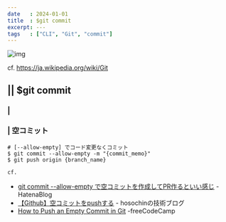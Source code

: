 ```yaml
---
date   : 2024-01-01
title  : $git commit 
excerpt: ---
tags   : ["CLI", "Git", "commit"]
---
```


![img](https://upload.wikimedia.org/wikipedia/commons/thumb/e/e0/Git-logo.svg/300px-Git-logo.svg.png)

cf. https://ja.wikipedia.org/wiki/Git

## || $git commit 




### |

### | 空コミット
```shell
# [--allow-empty] でコード変更なくコミット
$ git commit --allow-empty -m "{commit_memo}"
$ git push origin {branch_name}
```


`cf.`
- [git commit --allow-empty で空コミットを作成してPR作るといい感じ](https://kentarotawara.hatenablog.com/entry/2020/11/05/223639) -HatenaBlog
- [【Github】空コミットをpushする](https://hosochin.com/2022/11/04/post-1491/) - hosochinの技術ブログ
- [How to Push an Empty Commit in Git](https://www.freecodecamp.org/news/how-to-push-an-empty-commit-with-git/) -freeCodeCamp 

